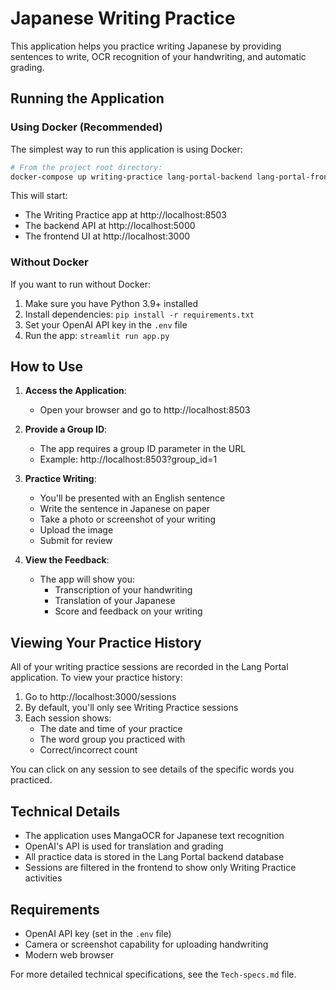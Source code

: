 # Japanese Writing Practice

This application helps you practice writing Japanese by providing sentences to write, OCR recognition of your handwriting, and automatic grading.

## Running the Application

### Using Docker (Recommended)

The simplest way to run this application is using Docker:

```bash
# From the project root directory:
docker-compose up writing-practice lang-portal-backend lang-portal-frontend
```

This will start:
- The Writing Practice app at http://localhost:8503
- The backend API at http://localhost:5000
- The frontend UI at http://localhost:3000

### Without Docker

If you want to run without Docker:

1. Make sure you have Python 3.9+ installed
2. Install dependencies: `pip install -r requirements.txt`
3. Set your OpenAI API key in the `.env` file
4. Run the app: `streamlit run app.py`

## How to Use

1. **Access the Application**:
   - Open your browser and go to http://localhost:8503

2. **Provide a Group ID**:
   - The app requires a group ID parameter in the URL
   - Example: http://localhost:8503?group_id=1

3. **Practice Writing**:
   - You'll be presented with an English sentence
   - Write the sentence in Japanese on paper
   - Take a photo or screenshot of your writing
   - Upload the image
   - Submit for review

4. **View the Feedback**:
   - The app will show you:
     - Transcription of your handwriting
     - Translation of your Japanese
     - Score and feedback on your writing

## Viewing Your Practice History

All of your writing practice sessions are recorded in the Lang Portal application. To view your practice history:

1. Go to http://localhost:3000/sessions
2. By default, you'll only see Writing Practice sessions
3. Each session shows:
   - The date and time of your practice
   - The word group you practiced with
   - Correct/incorrect count

You can click on any session to see details of the specific words you practiced.

## Technical Details

- The application uses MangaOCR for Japanese text recognition
- OpenAI's API is used for translation and grading
- All practice data is stored in the Lang Portal backend database
- Sessions are filtered in the frontend to show only Writing Practice activities

## Requirements

- OpenAI API key (set in the `.env` file)
- Camera or screenshot capability for uploading handwriting
- Modern web browser

For more detailed technical specifications, see the `Tech-specs.md` file. 
